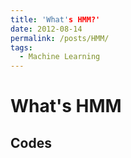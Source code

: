 ```yaml
---
title: 'What's HMM?'
date: 2012-08-14
permalink: /posts/HMM/
tags:
  - Machine Learning
---
```

What's HMM
======

Codes
------

